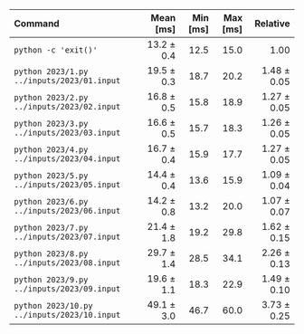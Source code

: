 | Command | Mean [ms] | Min [ms] | Max [ms] | Relative |
|:---|---:|---:|---:|---:|
| `python -c 'exit()'` | 13.2 ± 0.4 | 12.5 | 15.0 | 1.00 |
| `python 2023/1.py ../inputs/2023/01.input` | 19.5 ± 0.3 | 18.7 | 20.2 | 1.48 ± 0.05 |
| `python 2023/2.py ../inputs/2023/02.input` | 16.8 ± 0.5 | 15.8 | 18.9 | 1.27 ± 0.05 |
| `python 2023/3.py ../inputs/2023/03.input` | 16.6 ± 0.5 | 15.7 | 18.3 | 1.26 ± 0.05 |
| `python 2023/4.py ../inputs/2023/04.input` | 16.7 ± 0.4 | 15.9 | 17.7 | 1.27 ± 0.05 |
| `python 2023/5.py ../inputs/2023/05.input` | 14.4 ± 0.4 | 13.6 | 15.9 | 1.09 ± 0.04 |
| `python 2023/6.py ../inputs/2023/06.input` | 14.2 ± 0.8 | 13.2 | 20.0 | 1.07 ± 0.07 |
| `python 2023/7.py ../inputs/2023/07.input` | 21.4 ± 1.8 | 19.2 | 29.8 | 1.62 ± 0.15 |
| `python 2023/8.py ../inputs/2023/08.input` | 29.7 ± 1.4 | 28.5 | 34.1 | 2.26 ± 0.13 |
| `python 2023/9.py ../inputs/2023/09.input` | 19.6 ± 1.1 | 18.3 | 22.9 | 1.49 ± 0.10 |
| `python 2023/10.py ../inputs/2023/10.input` | 49.1 ± 3.0 | 46.7 | 60.0 | 3.73 ± 0.25 |
